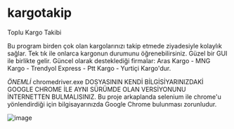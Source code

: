 # kargotakip
Toplu Kargo Takibi

Bu program birden çok olan kargolarınızı takip etmede ziyadesiyle kolaylık sağlar.
Tek tık ile onlarca kargonun durumunu öğrenebilirsiniz.
Güzel bir GUI ile birlikte gelir.
Güncel olarak desteklediği firmalar:
Aras Kargo - MNG Kargo - Trendyol Express - Ptt Kargo - Yurtiçi Kargo'dur.

*ÖNEMLİ*
chromedriver.exe DOSYASININ KENDİ BİLGİSİYARINIZDAKİ GOOGLE CHROME İLE AYNI SÜRÜMDE OLAN VERSİYONUNU İNTERNETTEN BULMALISINIZ.
Bu proje arkaplanda selenium ile chrome'u yönlendirdiği için bilgisayarınızda Google Chrome bulunması zorunludur.


![image](https://github.com/kustahblack/kargotakip/assets/120109766/f6be7bb3-fbe5-4041-af8d-2f8a1f28d01a)
